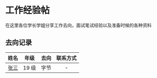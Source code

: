 # 工作经验帖

在这里各位学长学姐分享工作去向，面试笔试经验以及准备时候的各种资料

## 去向记录

|                         姓名                         | 年级  | 去向 | 联系方式 |
| :--------------------------------------------------: | :---: | :--: | :------: |
| [张三](docs/升学&就业/工作/经验帖/张三工作经验帖.md) | 19 级 | 字节 |    -     |
